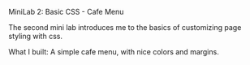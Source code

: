 MiniLab 2: Basic CSS - Cafe Menu

The second mini lab introduces me to the basics of customizing page styling
with css.

What I built: A simple cafe menu, with nice colors and margins.